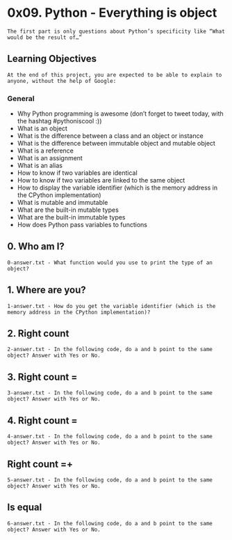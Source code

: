# 0x09. Python - Everything is object
    The first part is only questions about Python’s specificity like “What would be the result of…”

## Learning Objectives
    At the end of this project, you are expected to be able to explain to anyone, without the help of Google:

### General
* Why Python programming is awesome (don’t forget to tweet today, with the hashtag #pythoniscool :))
* What is an object
* What is the difference between a class and an object or instance
* What is the difference between immutable object and mutable object
* What is a reference
* What is an assignment
* What is an alias
* How to know if two variables are identical
* How to know if two variables are linked to the same object
* How to display the variable identifier (which is the memory address in the CPython implementation)
* What is mutable and immutable
* What are the built-in mutable types
* What are the built-in immutable types
* How does Python pass variables to functions

## 0. Who am I?
    0-answer.txt - What function would you use to print the type of an object?

## 1. Where are you?
    1-answer.txt - How do you get the variable identifier (which is the memory address in the CPython implementation)?

## 2. Right count
    2-answer.txt - In the following code, do a and b point to the same object? Answer with Yes or No.

## 3. Right count =
    3-answer.txt - In the following code, do a and b point to the same object? Answer with Yes or No.

## 4. Right count = 
    4-answer.txt - In the following code, do a and b point to the same object? Answer with Yes or No.

## Right count =+
    5-answer.txt - In the following code, do a and b point to the same object? Answer with Yes or No.

## Is equal
    6-answer.txt - In the following code, do a and b point to the same object? Answer with Yes or No.
